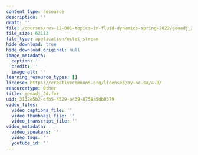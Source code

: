 ```yaml
---
content_type: resource
description: ''
draft: ''
file: /courses/res-12-001-topics-in-fluid-dynamics-spring-2022/geoadj_2d.for
file_size: 62113
file_type: application/octet-stream
hide_download: true
hide_download_original: null
image_metadata:
  caption: ''
  credit: ''
  image-alt: ''
learning_resource_types: []
license: https://creativecommons.org/licenses/by-nc-sa/4.0/
resourcetype: Other
title: geoadj_2d.for
uid: 3132e5b2-cfb5-4529-a439-8758a5db0379
video_files:
  video_captions_file: ''
  video_thumbnail_file: ''
  video_transcript_file: ''
video_metadata:
  video_speakers: ''
  video_tags: ''
  youtube_id: ''
---
```

